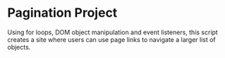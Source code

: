 # Pagination Project
Using for loops, DOM object manipulation and event listeners, this script creates a site where users can use page links to navigate a larger list of objects.
